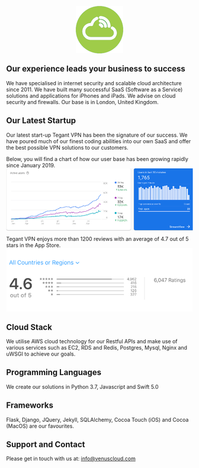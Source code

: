<img src="logo_flat_bright.png" alt="Venus Cloud Company Logo" style="display: block; margin: 0 auto;">

## Our experience leads your business to success

We have specialised in internet security and scalable cloud architecture since 2011. We have built many successful SaaS (Software as a Service) solutions and applications for iPhones and iPads. We advise on cloud security and firewalls. Our base is in London, United Kingdom.

## Our Latest Startup
Our latest start-up Tegant VPN has been the signature of our success. We have poured much of our finest coding abilities into our own SaaS and offer the best possible VPN solutions to our customers.

Below, you will find a chart of how our user base has been growing rapidly since January 2019. 
<img src="tegant_user_growth.png" alt="Tegant User Growth Chart" style="display: block; margin: 0 auto;">

Tegant VPN enjoys more than 1200 reviews with an average of 4.7 out of 5 stars in the App Store.
<img src="tegant_reviews.png" alt="Tegant Reviews" style="display: block; margin: 0 auto;">

## Cloud Stack
We utilise AWS cloud technology for our Restful APIs and make use of various services such as EC2, RDS and Redis, Postgres, Mysql, Nginx and uWSGI to achieve our goals.

## Programming Languages
We create our solutions in Python 3.7, Javascript and Swift 5.0

## Frameworks
Flask, Django, JQuery, Jekyll, SQLAlchemy, Cocoa Touch (iOS) and Cocoa (MacOS) are our favourites.

## Support and Contact
Please get in touch with us at: info@venuscloud.com
